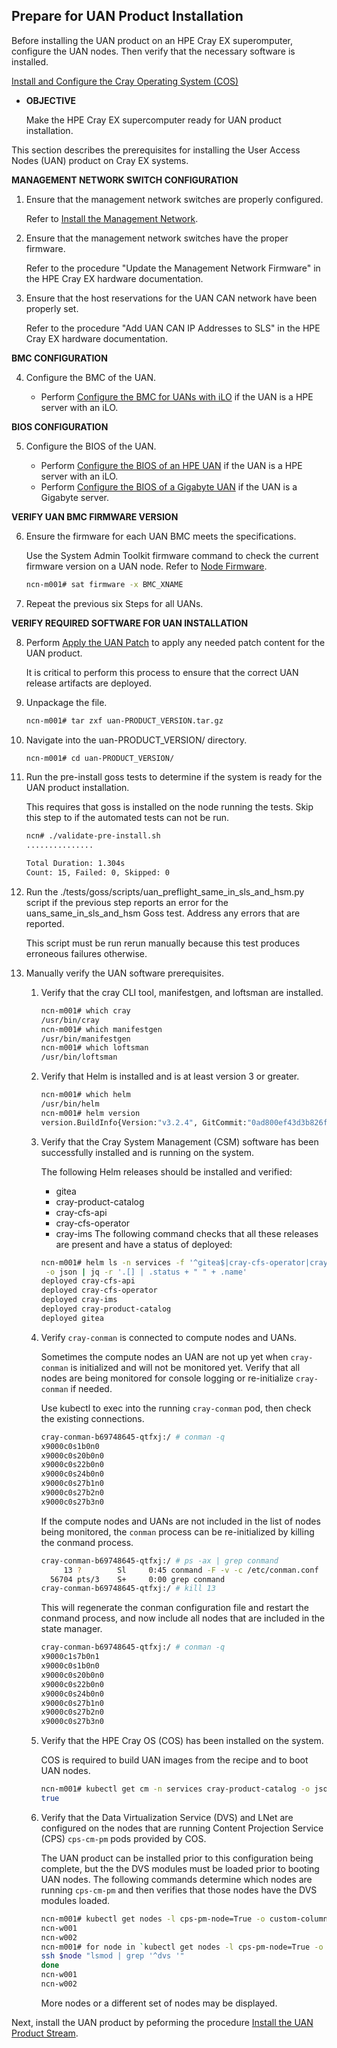 ## Prepare for UAN Product Installation

Before installing the UAN product on an HPE Cray EX superomputer, configure the UAN nodes. Then verify that the necessary software is installed.

[Install and Configure the Cray Operating System \(COS\)](Install_and_Configure_the_Cray_Operating_System_COS.md)

- **OBJECTIVE**

    Make the HPE Cray EX supercomputer ready for UAN product installation.

This section describes the prerequisites for installing the User Access Nodes \(UAN\) product on Cray EX systems.

**MANAGEMENT NETWORK SWITCH CONFIGURATION**

1. Ensure that the management network switches are properly configured.

    Refer to [Install the Management Network](Install_the_Management_Network.md).

2. Ensure that the management network switches have the proper firmware.

    Refer to the procedure "Update the Management Network Firmware" in the HPE Cray EX hardware documentation.

3. Ensure that the host reservations for the UAN CAN network have been properly set.

    Refer to the procedure "Add UAN CAN IP Addresses to SLS" in the HPE Cray EX hardware documentation.

**BMC CONFIGURATION**

4. Configure the BMC of the UAN.

    - Perform [Configure the BMC for UANs with iLO](Configure_the_BMC_for_UANs_with_iLO.md) if the UAN is a HPE server with an iLO.

**BIOS CONFIGURATION**

5. Configure the BIOS of the UAN.

    - Perform [Configure the BIOS of an HPE UAN](Configure_the_BIOS_of_an_HPE_UAN.md) if the UAN is a HPE server with an iLO.
    - Perform [Configure the BIOS of a Gigabyte UAN](Configure_the_BIOS_of_a_Gigabyte_UAN.md) if the UAN is a Gigabyte server.

**VERIFY UAN BMC FIRMWARE VERSION**

6. Ensure the firmware for each UAN BMC meets the specifications.

    Use the System Admin Toolkit firmware command to check the current firmware version on a UAN node. Refer to [Node Firmware](Node_Firmware.md).

    ```bash
    ncn-m001# sat firmware -x BMC_XNAME
    ```

7. Repeat the previous six Steps for all UANs.

**VERIFY REQUIRED SOFTWARE FOR UAN INSTALLATION**

8. Perform [Apply the UAN Patch](Apply_the_UAN_Patch.md) to apply any needed patch content for the UAN product.

    It is critical to perform this process to ensure that the correct UAN release artifacts are deployed.

9. Unpackage the file.

    ```bash
    ncn-m001# tar zxf uan-PRODUCT_VERSION.tar.gz
    ```

10. Navigate into the uan-PRODUCT_VERSION/ directory.

    ```bash
    ncn-m001# cd uan-PRODUCT_VERSION/
    ```

11. Run the pre-install goss tests to determine if the system is ready for the UAN product installation.

    This requires that goss is installed on the node running the tests. Skip this step to if the automated tests can not be run.

    ```bash
    ncn# ./validate-pre-install.sh
    ...............
    
    Total Duration: 1.304s
    Count: 15, Failed: 0, Skipped: 0
    ```

12. Run the ./tests/goss/scripts/uan\_preflight\_same\_in\_sls\_and\_hsm.py script if the previous step reports an error for the uans\_same\_in\_sls\_and\_hsm Goss test. Address any errors that are reported.

    This script must be run rerun manually because this test produces erroneous failures otherwise.

13. Manually verify the UAN software prerequisites.

    1. Verify that the cray CLI tool, manifestgen, and loftsman are installed.

        ```bash
        ncn-m001# which cray
        /usr/bin/cray
        ncn-m001# which manifestgen
        /usr/bin/manifestgen
        ncn-m001# which loftsman
        /usr/bin/loftsman
        ```

    2. Verify that Helm is installed and is at least version 3 or greater.

        ```bash
        ncn-m001# which helm
        /usr/bin/helm
        ncn-m001# helm version
        version.BuildInfo{Version:"v3.2.4", GitCommit:"0ad800ef43d3b826f31a5ad8dfbb4fe05d143688", GitTreeState:"clean", GoVersion:"go1.13.12"}
        ```

    3. Verify that the Cray System Management \(CSM\) software has been successfully installed and is running on the system.

        The following Helm releases should be installed and verified:

        - gitea
        - cray-product-catalog
        - cray-cfs-api
        - cray-cfs-operator
        - cray-ims
        The following command checks that all these releases are present and have a status of deployed:

        ```bash
        ncn-m001# helm ls -n services -f '^gitea$|cray-cfs-operator|cray-cfs-api|cray-ims|cray-product-catalog'\
         -o json | jq -r '.[] | .status + " " + .name'
        deployed cray-cfs-api
        deployed cray-cfs-operator
        deployed cray-ims
        deployed cray-product-catalog
        deployed gitea
        ```

    4. Verify `cray-conman` is connected to compute nodes and UANs.

        Sometimes the compute nodes an UAN are not up yet when `cray-conman` is initialized and will not be monitored yet. Verify that all nodes are being monitored for console logging or re-initialize `cray-conman` if needed.

        Use kubectl to exec into the running `cray-conman` pod, then check the existing connections.

        ```bash
        cray-conman-b69748645-qtfxj:/ # conman -q
        x9000c0s1b0n0
        x9000c0s20b0n0
        x9000c0s22b0n0
        x9000c0s24b0n0
        x9000c0s27b1n0
        x9000c0s27b2n0
        x9000c0s27b3n0
        ```

        If the compute nodes and UANs are not included in the list of nodes being monitored, the `conman` process can be re-initialized by killing the conmand process.

        ```bash
        cray-conman-b69748645-qtfxj:/ # ps -ax | grep conmand
             13 ?        Sl     0:45 conmand -F -v -c /etc/conman.conf
          56704 pts/3    S+     0:00 grep conmand
        cray-conman-b69748645-qtfxj:/ # kill 13
        ```

        This will regenerate the conman configuration file and restart the conmand process, and now include all nodes that are included in the state manager.

        ```bash
        cray-conman-b69748645-qtfxj:/ # conman -q
        x9000c1s7b0n1
        x9000c0s1b0n0
        x9000c0s20b0n0
        x9000c0s22b0n0
        x9000c0s24b0n0
        x9000c0s27b1n0
        x9000c0s27b2n0
        x9000c0s27b3n0
        ```

    5. Verify that the HPE Cray OS \(COS\) has been installed on the system.

        COS is required to build UAN images from the recipe and to boot UAN nodes.

        ```bash
        ncn-m001# kubectl get cm -n services cray-product-catalog -o json | jq '.data | has("cos")'
        true
        ```

    6. Verify that the Data Virtualization Service \(DVS\) and LNet are configured on the nodes that are running Content Projection Service \(CPS\) `cps-cm-pm` pods provided by COS.

        The UAN product can be installed prior to this configuration being complete, but the the DVS modules must be loaded prior to booting UAN nodes. The following commands determine which nodes are running `cps-cm-pm` and then verifies that those nodes have the DVS modules loaded.

        ```bash
        ncn-m001# kubectl get nodes -l cps-pm-node=True -o custom-columns=":metadata.name" --no-headers
        ncn-w001
        ncn-w002
        ncn-m001# for node in `kubectl get nodes -l cps-pm-node=True -o custom-columns=":metadata.name" --no-headers`; do
        ssh $node "lsmod | grep '^dvs '"
        done
        ncn-w001
        ncn-w002
        ```

        More nodes or a different set of nodes may be displayed.

Next, install the UAN product by peforming the procedure [Install the UAN Product Stream](Install_the_UAN_Product_Stream.md).
